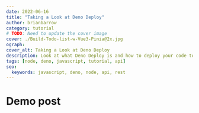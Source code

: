 ```yaml
---
date: 2022-06-16
title: "Taking a Look at Deno Deploy"
author: brianbarrow
category: tutorial
# TODO: Need to update the cover image
cover: ./Build-Todo-list-w-Vue3-Pinia@2x.jpg
ograph:
cover_alt: Taking a Look at Deno Deploy
description: Look at what Deno Deploy is and how to deploy your code to
tags: [node, deno, javascript, tutorial, api]
seo:
  keywords: javascript, deno, node, api, rest
---
```


# Demo post

##
